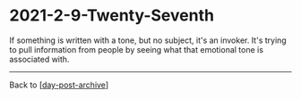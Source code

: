 # 2021-2-9-Twenty-Seventh

If something is written with a tone, but no subject, it's an invoker.  It's trying to pull information from people by seeing what that emotional tone is associated with.

---
Back to [[day-post-archive]]

[//begin]: # "Autogenerated link references for markdown compatibility"
[day-post-archive]: day-post-archive.md "Day Post Archive"
[//end]: # "Autogenerated link references"